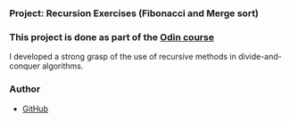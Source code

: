 ### Project: Recursion Exercises (Fibonacci and Merge sort)

### This project is done as part of the [Odin course](https://www.theodinproject.com/dashboard)

I developed a strong grasp of the use of recursive methods in divide-and-conquer algorithms.

### Author

- [GitHub](https://github.com/saba-bar95)
